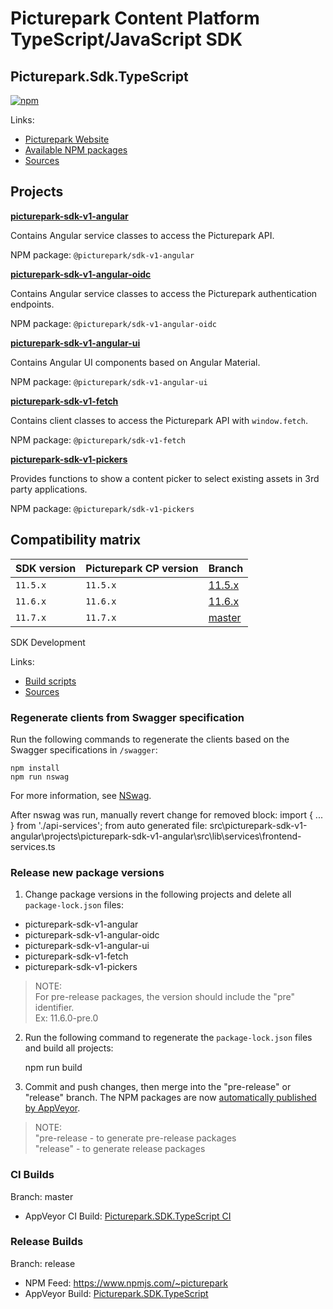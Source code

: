 # Picturepark Content Platform TypeScript/JavaScript SDK
## Picturepark.Sdk.TypeScript

[![npm](https://img.shields.io/npm/v/@picturepark/sdk-v1-angular.svg)](https://www.npmjs.com/~picturepark)

Links:

- [Picturepark Website](https://picturepark.com/)
- [Available NPM packages](https://www.npmjs.com/~picturepark)
- [Sources](src/)

## Projects

**[picturepark-sdk-v1-angular](docs/picturepark-sdk-v1-angular/README.md)** 

Contains Angular service classes to access the Picturepark API.

NPM package: `@picturepark/sdk-v1-angular`

**[picturepark-sdk-v1-angular-oidc](docs/picturepark-sdk-v1-angular/README.md)** 

Contains Angular service classes to access the Picturepark authentication endpoints.

NPM package: `@picturepark/sdk-v1-angular-oidc`

**[picturepark-sdk-v1-angular-ui](docs/picturepark-sdk-v1-angular/README.md)** 

Contains Angular UI components based on Angular Material.

NPM package: `@picturepark/sdk-v1-angular-ui`

**[picturepark-sdk-v1-fetch](docs/picturepark-sdk-v1-fetch/README.md)**

Contains client classes to access the Picturepark API with `window.fetch`. 

NPM package: `@picturepark/sdk-v1-fetch`

**[picturepark-sdk-v1-pickers](docs/picturepark-sdk-v1-pickers/README.md)**

Provides functions to show a content picker to select existing assets in 3rd party applications.

NPM package: `@picturepark/sdk-v1-pickers`

## Compatibility matrix

| SDK version | Picturepark CP version | Branch |
| ----------- | ---------------------- | -----------
| `11.5.x`    | `11.5.x`               | [11.5.x](https://github.com/Picturepark/Picturepark.SDK.TypeScript/tree/11.5.x)
| `11.6.x`    | `11.6.x`               | [11.6.x](https://github.com/Picturepark/Picturepark.SDK.TypeScript/tree/11.6.x)
| `11.7.x`    | `11.7.x`               | [master](https://github.com/Picturepark/Picturepark.SDK.TypeScript/tree/master)
	
SDK Development

Links: 

- [Build scripts](SCRIPTS.md)
- [Sources](src/)

### Regenerate clients from Swagger specification

Run the following commands to regenerate the clients based on the Swagger specifications in `/swagger`: 

    npm install
  	npm run nswag

For more information, see [NSwag](http://nswag.org).

After nswag was run, manually revert change for removed block: import { ... } from './api-services'; from auto generated file: src\picturepark-sdk-v1-angular\projects\picturepark-sdk-v1-angular\src\lib\services\frontend-services.ts

### Release new package versions

1. Change package versions in the following projects and delete all `package-lock.json` files: 

- picturepark-sdk-v1-angular
- picturepark-sdk-v1-angular-oidc
- picturepark-sdk-v1-angular-ui
- picturepark-sdk-v1-fetch
- picturepark-sdk-v1-pickers

> NOTE:   
For pre-release packages, the version should include the "pre" identifier.  
Ex: 11.6.0-pre.0

2. Run the following command to regenerate the `package-lock.json` files and build all projects:

    npm run build

3. Commit and push changes, then merge into the "pre-release" or "release" branch. The NPM packages are now [automatically published by AppVeyor](https://ci.appveyor.com/project/Picturepark/picturepark-sdk-typescript).

> NOTE:  
"pre-release - to generate pre-release packages  
"release" - to generate release packages

### CI Builds

Branch: master

- AppVeyor CI Build: [Picturepark.SDK.TypeScript CI](https://ci.appveyor.com/project/Picturepark/picturepark-sdk-typescript-hgo7c)

### Release Builds

Branch: release

- NPM Feed: https://www.npmjs.com/~picturepark
- AppVeyor Build: [Picturepark.SDK.TypeScript](https://ci.appveyor.com/project/Picturepark/picturepark-sdk-typescript)
